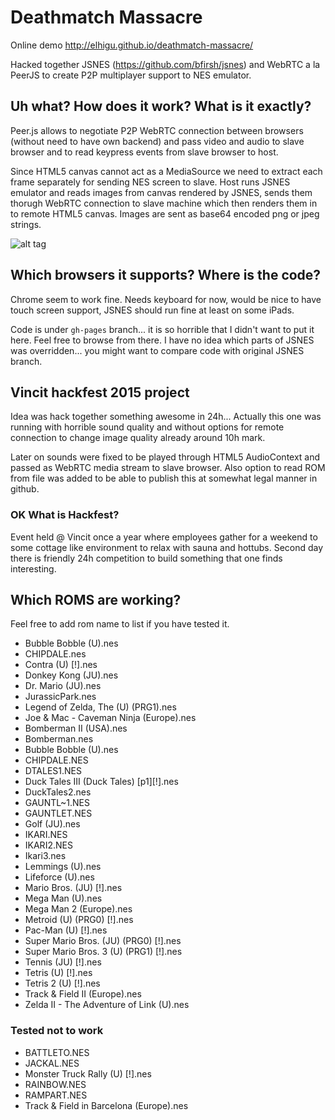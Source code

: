 # Deathmatch Massacre 

Online demo http://elhigu.github.io/deathmatch-massacre/

Hacked together JSNES (https://github.com/bfirsh/jsnes) and WebRTC a la PeerJS to create P2P multiplayer support to NES emulator.

<add video here>

## Uh what? How does it work? What is it exactly?

Peer.js allows to negotiate P2P WebRTC connection between browsers (without need to have own backend) and pass video and audio to slave browser and to read keypress events from slave browser to host. 

Since HTML5 canvas cannot act as a MediaSource we need to extract each frame separately for sending NES screen to slave. Host runs JSNES emulator and reads images from canvas rendered by JSNES, sends them thorugh WebRTC connection to slave machine which then renders them in to remote HTML5 canvas. Images are sent as base64 encoded png or jpeg strings.

![alt tag](http://elhigu.github.io/deathmatch-massacre/images/explain.jpg)

## Which browsers it supports? Where is the code?

Chrome seem to work fine. Needs keyboard for now, would be nice to have touch screen support, JSNES should run fine at least on some iPads.

Code is under `gh-pages` branch... it is so horrible that I didn't want to put it here. Feel free to browse from there. I have no idea which parts of JSNES was overridden... you might want to compare code with original JSNES branch.

## Vincit hackfest 2015 project

Idea was hack together something awesome in 24h... Actually this one was running with horrible sound quality and without options for remote connection to change image quality already around 10h mark.

Later on sounds were fixed to be played through HTML5 AudioContext and passed as WebRTC media stream to slave browser. Also option to read ROM from file was added to be able to publish this at somewhat legal manner in github.

### OK What is Hackfest?

Event held @ Vincit once a year where employees gather for a weekend to some cottage like environment to relax with sauna and hottubs. Second day there is friendly 24h competition to build something that one finds interesting. 

## Which ROMS are working?

Feel free to add rom name to list if you have tested it.

- Bubble Bobble (U).nes
- CHIPDALE.nes
- Contra (U) [!].nes
- Donkey Kong (JU).nes
- Dr. Mario (JU).nes
- JurassicPark.nes
- Legend of Zelda, The (U) (PRG1).nes
- Joe & Mac - Caveman Ninja (Europe).nes
- Bomberman II (USA).nes
- Bomberman.nes
- Bubble Bobble (U).nes
- CHIPDALE.NES
- DTALES1.NES
- Duck Tales III (Duck Tales) [p1][!].nes
- DuckTales2.nes
- GAUNTL~1.NES
- GAUNTLET.NES
- Golf (JU).nes
- IKARI.NES
- IKARI2.NES
- Ikari3.nes
- Lemmings (U).nes
- Lifeforce (U).nes
- Mario Bros. (JU) [!].nes
- Mega Man (U).nes
- Mega Man 2 (Europe).nes
- Metroid (U) (PRG0) [!].nes
- Pac-Man (U) [!].nes
- Super Mario Bros. (JU) (PRG0) [!].nes
- Super Mario Bros. 3 (U) (PRG1) [!].nes
- Tennis (JU) [!].nes
- Tetris (U) [!].nes
- Tetris 2 (U) [!].nes
- Track & Field II (Europe).nes
- Zelda II - The Adventure of Link (U).nes

### Tested not to work

- BATTLETO.NES
- JACKAL.NES
- Monster Truck Rally (U) [!].nes
- RAINBOW.NES
- RAMPART.NES
- Track & Field in Barcelona (Europe).nes

